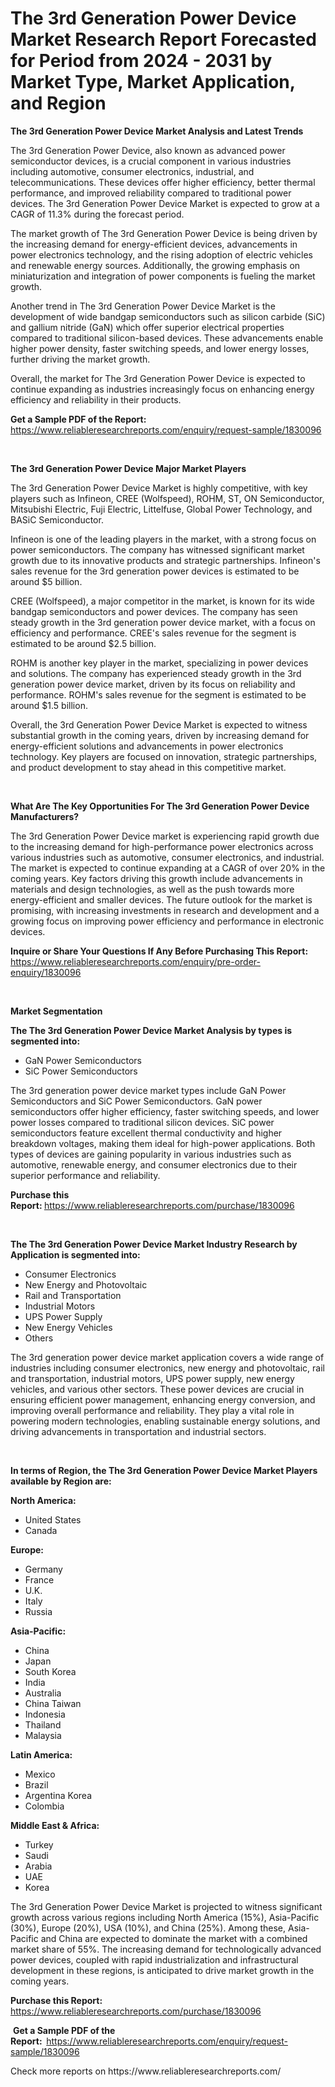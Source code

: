 <p><h1>The 3rd Generation Power Device Market Research Report Forecasted for Period from 2024 -  2031 by Market Type, Market Application, and Region</h1></p><p><strong>The 3rd Generation Power Device Market Analysis and Latest Trends</strong></p>
<p><p>The 3rd Generation Power Device, also known as advanced power semiconductor devices, is a crucial component in various industries including automotive, consumer electronics, industrial, and telecommunications. These devices offer higher efficiency, better thermal performance, and improved reliability compared to traditional power devices. The 3rd Generation Power Device Market is expected to grow at a CAGR of 11.3% during the forecast period.</p><p>The market growth of The 3rd Generation Power Device is being driven by the increasing demand for energy-efficient devices, advancements in power electronics technology, and the rising adoption of electric vehicles and renewable energy sources. Additionally, the growing emphasis on miniaturization and integration of power components is fueling the market growth.</p><p>Another trend in The 3rd Generation Power Device Market is the development of wide bandgap semiconductors such as silicon carbide (SiC) and gallium nitride (GaN) which offer superior electrical properties compared to traditional silicon-based devices. These advancements enable higher power density, faster switching speeds, and lower energy losses, further driving the market growth.</p><p>Overall, the market for The 3rd Generation Power Device is expected to continue expanding as industries increasingly focus on enhancing energy efficiency and reliability in their products.</p></p>
<p><strong>Get a Sample PDF of the Report:&nbsp;</strong> <a href="https://www.reliableresearchreports.com/enquiry/request-sample/1830096">https://www.reliableresearchreports.com/enquiry/request-sample/1830096</a></p>
<p>&nbsp;</p>
<p><strong>The 3rd Generation Power Device Major Market Players</strong></p>
<p><p>The 3rd Generation Power Device Market is highly competitive, with key players such as Infineon, CREE (Wolfspeed), ROHM, ST, ON Semiconductor, Mitsubishi Electric, Fuji Electric, Littelfuse, Global Power Technology, and BASiC Semiconductor. </p><p>Infineon is one of the leading players in the market, with a strong focus on power semiconductors. The company has witnessed significant market growth due to its innovative products and strategic partnerships. Infineon's sales revenue for the 3rd generation power devices is estimated to be around $5 billion.</p><p>CREE (Wolfspeed), a major competitor in the market, is known for its wide bandgap semiconductors and power devices. The company has seen steady growth in the 3rd generation power device market, with a focus on efficiency and performance. CREE's sales revenue for the segment is estimated to be around $2.5 billion.</p><p>ROHM is another key player in the market, specializing in power devices and solutions. The company has experienced steady growth in the 3rd generation power device market, driven by its focus on reliability and performance. ROHM's sales revenue for the segment is estimated to be around $1.5 billion.</p><p>Overall, the 3rd Generation Power Device Market is expected to witness substantial growth in the coming years, driven by increasing demand for energy-efficient solutions and advancements in power electronics technology. Key players are focused on innovation, strategic partnerships, and product development to stay ahead in this competitive market.</p></p>
<p>&nbsp;</p>
<p><strong>What Are The Key Opportunities For The 3rd Generation Power Device Manufacturers?</strong></p>
<p><p>The 3rd Generation Power Device market is experiencing rapid growth due to the increasing demand for high-performance power electronics across various industries such as automotive, consumer electronics, and industrial. The market is expected to continue expanding at a CAGR of over 20% in the coming years. Key factors driving this growth include advancements in materials and design technologies, as well as the push towards more energy-efficient and smaller devices. The future outlook for the market is promising, with increasing investments in research and development and a growing focus on improving power efficiency and performance in electronic devices.</p></p>
<p><strong>Inquire or Share Your Questions If Any Before Purchasing This Report:</strong> <a href="https://www.reliableresearchreports.com/enquiry/pre-order-enquiry/1830096">https://www.reliableresearchreports.com/enquiry/pre-order-enquiry/1830096</a></p>
<p>&nbsp;</p>
<p><strong>Market Segmentation</strong></p>
<p><strong>The The 3rd Generation Power Device Market Analysis by types is segmented into:</strong></p>
<p><ul><li>GaN Power Semiconductors</li><li>SiC Power Semiconductors</li></ul></p>
<p><p>The 3rd generation power device market types include GaN Power Semiconductors and SiC Power Semiconductors. GaN power semiconductors offer higher efficiency, faster switching speeds, and lower power losses compared to traditional silicon devices. SiC power semiconductors feature excellent thermal conductivity and higher breakdown voltages, making them ideal for high-power applications. Both types of devices are gaining popularity in various industries such as automotive, renewable energy, and consumer electronics due to their superior performance and reliability.</p></p>
<p><strong>Purchase this Report:&nbsp;</strong><a href="https://www.reliableresearchreports.com/purchase/1830096">https://www.reliableresearchreports.com/purchase/1830096</a></p>
<p>&nbsp;</p>
<p><strong>The The 3rd Generation Power Device Market Industry Research by Application is segmented into:</strong></p>
<p><ul><li>Consumer Electronics</li><li>New Energy and Photovoltaic</li><li>Rail and Transportation</li><li>Industrial Motors</li><li>UPS Power Supply</li><li>New Energy Vehicles</li><li>Others</li></ul></p>
<p><p>The 3rd generation power device market application covers a wide range of industries including consumer electronics, new energy and photovoltaic, rail and transportation, industrial motors, UPS power supply, new energy vehicles, and various other sectors. These power devices are crucial in ensuring efficient power management, enhancing energy conversion, and improving overall performance and reliability. They play a vital role in powering modern technologies, enabling sustainable energy solutions, and driving advancements in transportation and industrial sectors.</p></p>
<p>&nbsp;</p>
<p><strong>In terms of Region, the The 3rd Generation Power Device Market Players available by Region are:</strong></p>
<p>
    <p> <strong> North America: </strong>
        <ul>
            <li>United States</li>
            <li>Canada</li>
        </ul>
        </p> 
    <p> <strong> Europe: </strong>
        <ul>
            <li>Germany</li>
            <li>France</li>
            <li>U.K.</li>
            <li>Italy</li>
            <li>Russia</li>
        </ul>
        </p> 
    <p> <strong> Asia-Pacific: </strong>
        <ul>
            <li>China</li>
            <li>Japan</li>
            <li>South Korea</li>
            <li>India</li>
            <li>Australia</li>
            <li>China Taiwan</li>
            <li>Indonesia</li>
            <li>Thailand</li>
            <li>Malaysia</li>
        </ul>
        </p> 
    <p> <strong> Latin America: </strong>
        <ul>
            <li>Mexico</li>
            <li>Brazil</li>
            <li>Argentina Korea</li>
            <li>Colombia</li>
        </ul>
        </p> 
    <p> <strong> Middle East & Africa: </strong>
        <ul>
            <li>Turkey</li>
            <li>Saudi</li>
            <li>Arabia</li>
            <li>UAE</li>
            <li>Korea</li>
        </ul>
    </p>
    </p>
<p><p>The 3rd Generation Power Device Market is projected to witness significant growth across various regions including North America (15%), Asia-Pacific (30%), Europe (20%), USA (10%), and China (25%). Among these, Asia-Pacific and China are expected to dominate the market with a combined market share of 55%. The increasing demand for technologically advanced power devices, coupled with rapid industrialization and infrastructural development in these regions, is anticipated to drive market growth in the coming years.</p></p>
<p><strong>Purchase this Report: </strong><a href="https://www.reliableresearchreports.com/purchase/1830096">https://www.reliableresearchreports.com/purchase/1830096</a></p>
<p>&nbsp;<strong>Get a Sample PDF of the Report:&nbsp;&nbsp;</strong><a href="https://www.reliableresearchreports.com/enquiry/request-sample/1830096">https://www.reliableresearchreports.com/enquiry/request-sample/1830096</a></p>
<p><strong></strong></p>
<p>Check more reports on https://www.reliableresearchreports.com/</p>